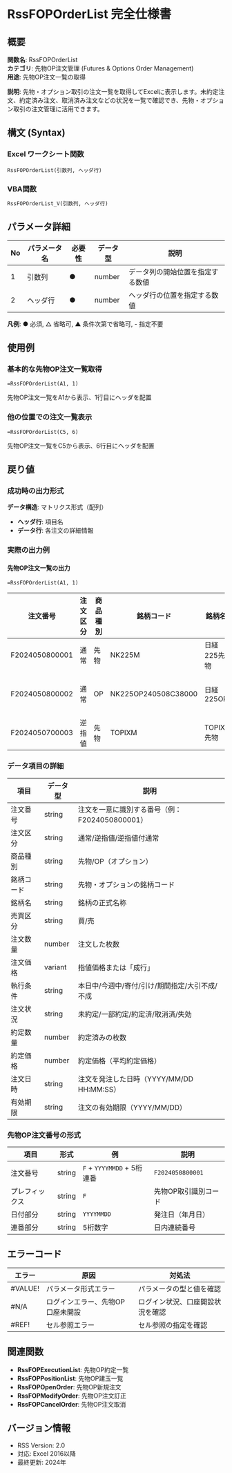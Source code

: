 # RssFOPOrderList 完全仕様書

## 概要
**関数名**: RssFOPOrderList  
**カテゴリ**: 先物OP注文管理 (Futures & Options Order Management)  
**用途**: 先物OP注文一覧の取得  

**説明**: 先物・オプション取引の注文一覧を取得してExcelに表示します。未約定注文、約定済み注文、取消済み注文などの状況を一覧で確認でき、先物・オプション取引の注文管理に活用できます。

## 構文 (Syntax)

### Excel ワークシート関数
```excel
RssFOPOrderList(引数列, ヘッダ行)
```

### VBA関数
```vb
RssFOPOrderList_V(引数列, ヘッダ行)
```

## パラメータ詳細

| No | パラメータ名 | 必要性 | データ型 | 説明 |
|----|------------|--------|----------|------|
| 1 | 引数列 | ● | number | データ列の開始位置を指定する数値 |
| 2 | ヘッダ行 | ● | number | ヘッダ行の位置を指定する数値 |

**凡例**: ● 必須, △ 省略可, ▲ 条件次第で省略可, - 指定不要

## 使用例

### 基本的な先物OP注文一覧取得
```excel
=RssFOPOrderList(A1, 1)
```
先物OP注文一覧をA1から表示、1行目にヘッダを配置

### 他の位置での注文一覧表示
```excel
=RssFOPOrderList(C5, 6)
```
先物OP注文一覧をC5から表示、6行目にヘッダを配置

## 戻り値

### 成功時の出力形式

**データ構造**: マトリクス形式（配列）
- **ヘッダ行**: 項目名
- **データ行**: 各注文の詳細情報

### 実際の出力例

#### 先物OP注文一覧の出力
```excel
=RssFOPOrderList(A1, 1)
```

| 注文番号 | 注文区分 | 商品種別 | 銘柄コード | 銘柄名 | 売買区分 | 注文数量 | 注文価格 | 執行条件 | 注文状況 | 約定数量 | 約定価格 | 注文日時 | 有効期限 |
|----------|----------|----------|-----------|--------|----------|----------|----------|----------|----------|----------|----------|----------|----------|
| F2024050800001 | 通常 | 先物 | NK225M | 日経225先物 | 買 | 1 | 38500 | 本日中 | 未約定 | 0 | 0 | 20240508 09:00:00 | 20240508 |
| F2024050800002 | 通常 | OP | NK225OP240508C38000 | 日経225OP | 売 | 10 | 150 | 今週中 | 一部約定 | 5 | 150 | 20240508 10:30:00 | 20240510 |
| F2024050700003 | 逆指値 | 先物 | TOPIXM | TOPIX先物 | 売 | 1 | 成行 | 本日中 | 約定済 | 1 | 2750 | 20240507 14:00:00 | 20240507 |

### データ項目の詳細

| 項目 | データ型 | 説明 |
|------|----------|------|
| 注文番号 | string | 注文を一意に識別する番号（例：F2024050800001） |
| 注文区分 | string | 通常/逆指値/逆指値付通常 |
| 商品種別 | string | 先物/OP（オプション） |
| 銘柄コード | string | 先物・オプションの銘柄コード |
| 銘柄名 | string | 銘柄の正式名称 |
| 売買区分 | string | 買/売 |
| 注文数量 | number | 注文した枚数 |
| 注文価格 | variant | 指値価格または「成行」 |
| 執行条件 | string | 本日中/今週中/寄付/引け/期間指定/大引不成/不成 |
| 注文状況 | string | 未約定/一部約定/約定済/取消済/失効 |
| 約定数量 | number | 約定済みの枚数 |
| 約定価格 | number | 約定価格（平均約定価格） |
| 注文日時 | string | 注文を発注した日時（YYYY/MM/DD HH:MM:SS） |
| 有効期限 | string | 注文の有効期限（YYYY/MM/DD） |

### 先物OP注文番号の形式

| 項目 | 形式 | 例 | 説明 |
|------|------|-----|------|
| 注文番号 | string | `F` + `YYYYMMDD` + 5桁連番 | `F2024050800001` |
| プレフィックス | string | `F` | 先物OP取引識別コード |
| 日付部分 | string | `YYYYMMDD` | 発注日（年月日） |
| 連番部分 | string | 5桁数字 | 日内連続番号 |

## エラーコード
| エラー | 原因 | 対処法 |
|--------|------|--------|
| #VALUE! | パラメータ形式エラー | パラメータの型と値を確認 |
| #N/A | ログインエラー、先物OP口座未開設 | ログイン状況、口座開設状況を確認 |
| #REF! | セル参照エラー | セル参照の指定を確認 |

## 関連関数
- **RssFOPExecutionList**: 先物OP約定一覧
- **RssFOPPositionList**: 先物OP建玉一覧
- **RssFOPOpenOrder**: 先物OP新規注文
- **RssFOPModifyOrder**: 先物OP注文訂正
- **RssFOPCancelOrder**: 先物OP注文取消

## バージョン情報
- RSS Version: 2.0
- 対応: Excel 2016以降
- 最終更新: 2024年